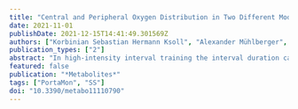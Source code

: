 ```yaml
---
title: "Central and Peripheral Oxygen Distribution in Two Different Modes of Interval Training"
date: 2021-11-01
publishDate: 2021-12-15T14:41:49.301569Z
authors: ["Korbinian Sebastian Hermann Ksoll", "Alexander Mühlberger", "Fabian Stöcker"]
publication_types: ["2"]
abstract: "In high-intensity interval training the interval duration can be adjusted to optimize training results in oxygen uptake, cardiac output, and local oxygen supply. This study aimed to compare these variables in two interval trainings (long intervals HIIT3m: 3 min work, 3 min active rest vs. short intervals HIIT30s: 30 s work, 30 s active rest) at the same overall work rate and training duration. 24 participants accomplished both protocols, (work: 80% power output at VO2peak, relief: 85% power output at gas exchange threshold) in randomized order. Spirometry, impedance cardiography, and near-infrared spectroscopy were used to analyze the physiological stress of the cardiopulmonary system and muscle tissue. Although times above gas exchange threshold were shorter in HIIT3m (HIIT3m 1669.9 ± 310.9 s vs. HIIT30s 1769.5 ± 189.0 s, p = 0.034), both protocols evoked similar average fractional utilization of VO2peak (HIIT3m 65.23 ± 4.68% VO2peak vs. HIIT30s 64.39 ± 6.78% VO2peak, p = 0.261). However, HIIT3m resulted in higher cardiovascular responses during the loaded phases (VO2p textless 0.001, cardiac output p textless 0.001). Local hemodynamics were not different between both protocols. Average physiological responses were not different in both protocols owning to incomplete rests in HIIT30s and large response amplitudes in HIIT3m. Despite lower acute cardiovascular stress in HIIT30s, short submaximal intervals may also trigger microvascular and metabolic adaptions similar to HIIT3m. Therefore, the adaption of interval duration is an important tool to adjust the goals of interval training to the needs of the athlete or patient."
featured: false
publication: "*Metabolites*"
tags: ["PortaMon", "SS"]
doi: "10.3390/metabo11110790"
---
```


